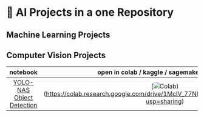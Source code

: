 # 🚀  AI Projects in a one Repository

## Machine Learning Projects


## Computer Vision Projects
| **notebook** | **open in colab / kaggle / sagemaker studio lab** |
|:------------:|:-------------------------------------------------:|
| [YOLO-NAS Object Detection](https://github.com/xcansuxakgul/computer-vision-projects/blob/main/YOLO_NAS_Tutorial.ipynb) | [![Colab](https://colab.research.google.com/assets/colab-badge.svg))(https://colab.research.google.com/drive/1McIV_77NEXCs3kicpCHz_LxTf8vQ4awc?usp=sharing) 
